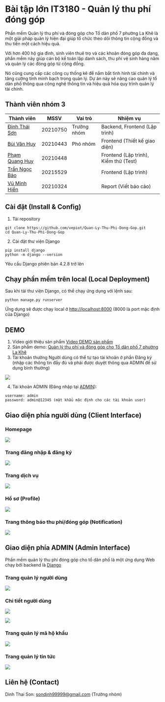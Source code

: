 # Bài tập lớn IT3180 - Quản lý thu phí đóng góp
Phần mềm Quản lý thu phí và đóng góp cho Tổ dân phố 7 phường La Khê là một giải pháp quản lý hiện đại giúp tổ chức theo dõi thông tin cộng đồng và thu tiền một cách hiệu quả.

Với hơn 400 hộ gia đình, sinh viên thuê trọ và các khoản đóng góp đa dạng, phần mềm này giúp cán bộ kế toán lập danh sách, thu phí vệ sinh hàng năm và quản lý các đóng góp từ cộng đồng.

Nó cũng cung cấp các công cụ thống kê để nắm bắt tình hình tài chính và tăng cường tính minh bạch trong quản lý. Dự án này sẽ nâng cao quản lý tổ dân phố thông qua công nghệ thông tin và hiệu quả hóa quy trình quản lý tài chính.

## Thành viên nhóm 3
| Thành viên                                        | MSSV     | Vai trò     | Nhiệm vụ                              |
| ------------------------------------------------- | -------- | ----------- | ------------------------------------- |
| [Đinh Thái Sơn](https://github.com/spid3r1337/)   | 20210750 | Trưởng nhóm | Backend, Frontend (Lập trình)         |
| [Bùi Văn Huy](https://github.com/buiihuy)         | 20210443 | Phó nhóm    | Frontend (Thiết kế giao diện)         |
| [Phạm Quang Huy](https://github.com/Huygiauten)   | 20210448 |             | Frontend (Lập trình), Kiểm thử (Test) |
| [Trần Ngọc Bảo](https://github.com/Tran-Ngoc-Bao) | 20215529 |             | Frontend (Lập trình)                  |
| [Vũ Minh Hiển](https://github.com/Minh-Hien2904)  | 20210324 |             | Report (Viết báo cáo)                 |

## Cài đặt (Install & Config)
1. Tải repository
```
git clone https://github.com/vepiot/Quan-Ly-Thu-Phi-Dong-Gop.git
cd Quan-Ly-Thu-Phi-Dong-Gop
```
2. Cài đặt thư viện Django
```
pip install django
python -m django --version
```
Yêu cầu Django phiên bản 4.2.8 trở lên

## Chạy phần mềm trên local (Local Deployment)
Sau khi tải thư viện Django, có thể chạy ứng dụng với lệnh sau:
```
python manage.py runserver
```
Ứng dụng sẽ được chạy local ở [http://localhost:8000](http://localhost:8000) (8000 là port mặc định của Django)

## DEMO 
1. Video giới thiệu sản phẩm [Video DEMO sản phẩm](https://youtu.be/FBIR0gkvZ9A)
2. Sản phẩm demo: [Quản lý thu phí và đóng góp cho Tổ dân phố 7 phường La Khê](https://projectnmcnpm-soict.glitch.me/)
3. Tài khoản thường
Người dùng có thể tự tạo tài khoản ở phần Đăng ký (nhập các thông tin đầy đủ và phải được duyệt thông qua ADMIN để sử dụng bình thường)

![](images/wait.png)

4. Tài khoản ADMIN (Đăng nhặp tại [ADMIN](https://projectnmcnpm-soict.glitch.me/admin)):
```
username: admin
password: admin@12345 (mật khẩu mặc định cho các tài khoản user)
```
## Giao diện phía người dùng (Client Interface)
### Homepage

![](images/homepage.png)

### Trang đăng nhập & đăng ký

![](images/signin_signup.png)

### Trang dịch vụ

![](images/service.png)

### Hồ sơ (Profile)

![](images/profile.png)

### Trang thông báo thu phí/đóng góp (Notification)

![](images/notification.png)

## Giao diện phía ADMIN (Admin Interface)
Phần mềm quản lý thu phí đóng góp cho tổ dân phố là một ứng dụng Web chạy bởi backend là [Django](https://www.djangoproject.com/start/overview/)

### Trang quản lý người dùng

![](images/user-general.png)

### Chi tiết người dùng

![](images/user1.png)

![](images/user2.png)

### Trang quản lý mã hộ khẩu

![](images/home-code.png)

### Trang quản lý tin tức

![](images/news.png)

## Liên hệ (Contact)
Dinh Thai Son: sondinh99999@gmail.com (Trưởng nhóm)
